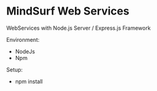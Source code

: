 # MindSurf Web Services
WebServices with Node.js Server / Express.js Framework

Environment:

 * NodeJs
 * Npm

Setup:

 * npm install
